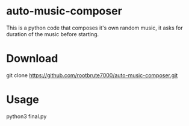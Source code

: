 # auto-music-composer
This is a python code that composes it's own random music, it asks for duration of the music before starting.

# Download 
git clone https://github.com/rootbrute7000/auto-music-composer.git

# Usage 
python3 final.py

